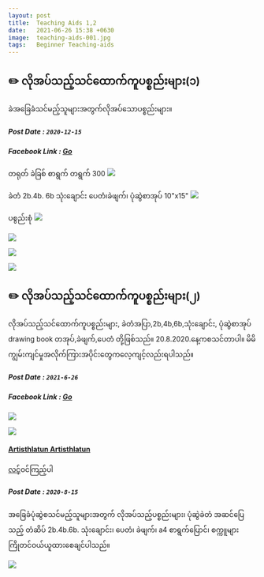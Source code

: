 ```yaml
---
layout: post
title:  Teaching Aids 1,2
date:   2021-06-26 15:38 +0630
image:  teaching-aids-001.jpg
tags:   Beginner Teaching-aids
---
```

## ✏️ လိုအပ်သည့်သင်ထောက်ကူပစ္စည်းများ(၁)
ခဲအခြေခံသင်မည့်သူများအတွက်လိုအပ်သောပစ္စည်းများ။
##### Post Date : `2020-12-15`
##### Facebook Link : [Go](https://www.facebook.com/groups/243207936740930/permalink/319930232402033/)

တရုတ် ခဲခြစ် စာရွက် တရွက် 300
![]({{site.baseurl}}/img/teaching-aids-001/001.jpg)

ခဲတံ 2b.4b. 6b သုံးချောင်း ပေတံ၊ခဲဖျက်၊ ပုံဆွဲစာအုပ် 10"x15"
![]({{site.baseurl}}/img/teaching-aids-001/002.jpg)

ပစွည်းစုံ
![]({{site.baseurl}}/img/teaching-aids-001/003.jpg)

![]({{site.baseurl}}/img/teaching-aids-001/004.jpg)

![]({{site.baseurl}}/img/teaching-aids-001/005.jpg)

![]({{site.baseurl}}/img/teaching-aids-001/006.jpg)


## ✏️ လိုအပ်သည့်သင်ထောက်ကူပစ္စည်းများ(၂)
လိုအပ်သည့်သင်ထောက်ကူပစ္စည်းများ, ခဲတံအပြာ,2b,4b,6b,သုံးချောင်း, ပုံဆွဲစာအုပ် drawing book တအုပ်,ခဲဖျက်,ပေတံ တို့ဖြစ်သည်။ 20.8.2020.နေ့ကစသင်တာပါ။ မိမိကျွမ်းကျင်မှုအလိုက်ကြားအပိုင်းတွေကလေ့ကျင့်လည်းရပါသည်။
##### Post Date : `2021-6-26`
##### Facebook Link : [Go](https://www.facebook.com/groups/243207936740930/permalink/415184699543252/)

![]({{site.baseurl}}/img/teaching-aids-002/001.jpg)

![]({{site.baseurl}}/img/teaching-aids-002/002.jpg)

#### [Artisthlatun Artisthlatun](https://www.facebook.com/profile.php?id=100005588328058)

[လင့်](https://www.facebook.com/468803447268489/posts/781168749365289/ )ဝင်ကြည့်ပါ

##### Post Date : `2020-8-15`
အခြေခံပုံဆွဲစသင်မည့်သူများအတွက် လိုအပ်သည့်ပစ္စည်းများ၊
ပုံဆွဲခဲတံ အဆင်ပြေသည့် တံဆိပ်
2b.4b.6b. သုံးချောင်း၊ ပေတံ၊ ခဲဖျက်၊ a4 စာရွက်ပြောင်၊ စက္ကူများ
ကြိုတင်ဝယ်ယူထားစေချင်ပါသည်။

![]({{site.baseurl}}/img/teaching-aids-002/003.jpg)
